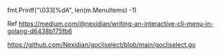 

fmt.Printf("\033[%dA", len(m.MenuItems) -1)

Ref
https://medium.com/@nexidian/writing-an-interactive-cli-menu-in-golang-d6438b175fb6

https://github.com/Nexidian/gocliselect/blob/main/gocliselect.go
